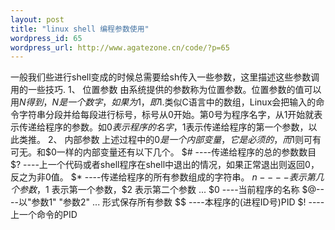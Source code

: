 ```yaml
--- 
layout: post
title: "linux shell 编程参数使用"
wordpress_id: 65
wordpress_url: http://www.agatezone.cn/code/?p=65
---
```

一般我们些进行shell变成的时候总需要给sh传入一些参数，这里描述这些参数调用的一些技巧.
1、 位置参数
由系统提供的参数称为位置参数。位置参数的值可以用$N得到，N是一个数字，如果为1，即$1.类似C语言中的数组，Linux会把输入的命令字符串分段并给每段进行标号，标号从0开始。第0号为程序名字，从1开始就表示传递给程序的参数。如$0表示程序的名字，$1表示传递给程序的第一个参数，以此类推。
2、 内部参数
上述过程中的$0是一个内部变量，它是必须的，而$1则可有可无。和$0一样的内部变量还有以下几个。
$# ----传递给程序的总的参数数目
$? ----上一个代码或者shell程序在shell中退出的情况，如果正常退出则返回0，反之为非0值。
$* ----传递给程序的所有参数组成的字符串。
$n ----表示第几个参数，$1 表示第一个参数，$2 表示第二个参数 ... 
$0 ----当前程序的名称
$@----以"参数1" "参数2" ... 形式保存所有参数
$$ ----本程序的(进程ID号)PID
$!  ----上一个命令的PID 
